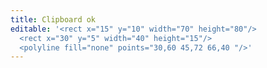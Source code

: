 ```yaml
---
title: Clipboard ok
editable: '<rect x="15" y="10" width="70" height="80"/>
  <rect x="30" y="5" width="40" height="15"/>
  <polyline fill="none" points="30,60 45,72 66,40 "/>'
---
```

